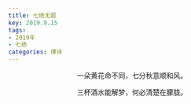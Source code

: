 ```yaml
---
title: 七绝无题
key: 2019.9.15
tags: 
- 2019年 
- 七绝
categories: 律诗
---
```


<p align="center">一朵黄花命不同，七分秋意顺和风。
</p>
<p align="center">三杯酒水能解梦，何必清楚在朦胧。
</p>
